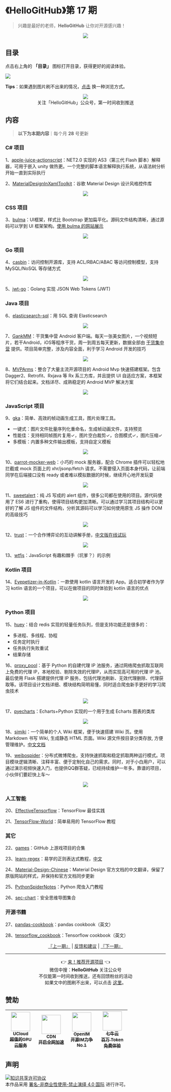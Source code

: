 # 《HelloGitHub》第 17 期
> 兴趣是最好的老师，**HelloGitHub** 让你对开源感兴趣！
<p align="center">
    <img src='https://raw.githubusercontent.com/521xueweihan/img_logo/master/logo/cover.jpg' style="max-width:100%;"></img>
</p>

## 目录

点击右上角的 **「目录」** 图标打开目录，获得更好的阅读体验。

![](https://raw.githubusercontent.com/521xueweihan/img_logo/master/logo/catalog.png)

**Tips**：如果遇到图片刷不出来的情况，[点击](https://hellogithub.com/periodical/volume/17) 换一种浏览方式。

<p align="center">
  <img src="https://raw.githubusercontent.com/521xueweihan/img_logo/master/logo/weixin.png" style="max-width:30%;"></img><br>
关注「HelloGitHub」公众号，第一时间收到推送
</p>

## 内容
> **以下为本期内容**｜每个月 **28** 号更新

### C# 项目
1、[apple-juice-actionscript](https://hellogithub.com/periodical/statistics/click?target=https://github.com/asheigithub/apple-juice-actionscript)：NET2.0 实现的 AS3（第三代 Flash 脚本）解释器，可用于嵌入 unity 做热更。一个完整的脚本语言解释执行系统，从语法树分析开始一直到实际执行


2、[MaterialDesignInXamlToolkit](https://hellogithub.com/periodical/statistics/click?target=https://github.com/MaterialDesignInXAML/MaterialDesignInXamlToolkit)：谷歌 Material Design 设计风格控件库


<p align="center"><img src='https://raw.githubusercontent.com/521xueweihan/img/master/hellogithub/17/30474266.png' style="max-width:80%; max-height=80%;"></img></p>

### CSS 项目
3、[bulma](https://hellogithub.com/periodical/statistics/click?target=https://github.com/jgthms/bulma)：UI框架，样式比 Bootstrap 更加扁平化。源码文件结构清晰，通过源码可以学到 UI 框架架构。[使用 bulma 的网站展示](http://bulma.io/expo/)


<p align="center"><img src='https://raw.githubusercontent.com/521xueweihan/img/master/hellogithub/17/50264296.png' style="max-width:80%; max-height=80%;"></img></p>

### Go 项目
4、[casbin](https://hellogithub.com/periodical/statistics/click?target=https://github.com/casbin/casbin)：访问控制开源库，支持 ACL/RBAC/ABAC 等访问控制模型，支持 MySQL/NoSQL 等存储方式


<p align="center"><img src='https://raw.githubusercontent.com/521xueweihan/img/master/hellogithub/17/87617508.png' style="max-width:80%; max-height=80%;"></img></p>

5、[jwt-go](https://hellogithub.com/periodical/statistics/click?target=https://github.com/dgrijalva/jwt-go)：Golang 实现 JSON Web Tokens (JWT)


### Java 项目
6、[elasticsearch-sql](https://hellogithub.com/periodical/statistics/click?target=https://github.com/NLPchina/elasticsearch-sql)：用 SQL 查询 Elasticsearch


<p align="center"><img src='https://raw.githubusercontent.com/521xueweihan/img/master/hellogithub/17/23282991.png' style="max-width:80%; max-height=80%;"></img></p>

7、[GankMM](https://hellogithub.com/periodical/statistics/click?target=https://github.com/maning0303/GankMM)：干货集中营 Android 客户端。每天一张美女图片，一个视频短片，若干Android，iOS等程序干货，周一到周五每天更新，数据全部由 [干货集中营](http://gank.io/) 提供。项目简单完整，涉及内容全面，利于学习 Android 开发的技巧


<p align="center"><img src='https://raw.githubusercontent.com/521xueweihan/img/master/hellogithub/17/54034810.png' style="max-width:80%; max-height=80%;"></img></p>

8、[MVPArms](https://hellogithub.com/periodical/statistics/click?target=https://github.com/JessYanCoding/MVPArms)：整合了大量主流开源项目的 Android Mvp 快速搭建框架。包含 Dagger2、Retrofit、Rxjava 等 Rx 系三方库，并且提供 UI 自适应方案，本框架将它们结合起来。文档详尽、成熟稳定的 Android MVP 解决方案


<p align="center"><img src='https://raw.githubusercontent.com/521xueweihan/img/master/hellogithub/17/65073648.png' style="max-width:80%; max-height=80%;"></img></p>

### JavaScript 项目
9、[gka](https://hellogithub.com/periodical/statistics/click?target=https://github.com/gkajs/gka)：简单、高效的帧动画生成工具，图片处理工具。
- 一键式：图片文件批量序列化重命名，生成帧动画文件，支持预览
- 性能佳：支持相同帧图片复用✓，图片空白裁剪✓，合图模式✓，图片压缩✓
- 多模板：内置多种文件输出模板，支持自定义模板


<p align="center"><img src='https://raw.githubusercontent.com/521xueweihan/img/master/hellogithub/17/77895105.gif' style="max-width:80%; max-height=80%;"></img></p>

10、[parrot-mocker-web](https://hellogithub.com/periodical/statistics/click?target=https://github.com/chinesedfan/parrot-mocker-web)：小巧的 mock 服务器，配合 Chrome 插件可以轻松地拦截或 mock 页面上的 xhr/jsonp/fetch 请求。不需要侵入页面本身代码，让前端同学在后端接口没有 ready 或者难以模拟数据的时候，继续开心地开发玩耍


<p align="center"><img src='https://raw.githubusercontent.com/521xueweihan/img/master/hellogithub/17/86557428.png' style="max-width:80%; max-height=80%;"></img></p>

11、[sweetalert](https://hellogithub.com/periodical/statistics/click?target=https://github.com/t4t5/sweetalert)：纯 JS 写成的 alert 组件，很多公司都在使用的项目。源代码使用了 ES6 进行了重构，使得项目结构更加清晰。可以通过学习其项目结构可以更好的了解 JS 组件的文件结构，分析其源码可以学习如何使用原生 JS 操作 DOM 的高级技巧


<p align="center"><img src='https://raw.githubusercontent.com/521xueweihan/img/master/hellogithub/17/24635156.gif' style="max-width:80%; max-height=80%;"></img></p>

12、[trust](https://hellogithub.com/periodical/statistics/click?target=https://github.com/ncase/trust)：一个合作博弈论的互动讲解手册，[中文版在线试玩](https://www.sekai.co/trust/)


<p align="center"><img src='https://raw.githubusercontent.com/521xueweihan/img/master/hellogithub/17/98217892.png' style="max-width:80%; max-height=80%;"></img></p>

13、[wtfjs](https://hellogithub.com/periodical/statistics/click?target=https://github.com/denysdovhan/wtfjs)：JavaScript 有趣和棘手（坑爹？）的示例


### Kotlin 项目
14、[Eyepetizer-in-Kotlin](https://hellogithub.com/periodical/statistics/click?target=https://github.com/LRH1993/Eyepetizer-in-Kotlin)：一款使用 kotlin 语言开发的 App。适合初学者作为学习 kotlin 语言的一个项目，可以在做项目的同时体验到 kotlin 语言的优点


<p align="center"><img src='https://raw.githubusercontent.com/521xueweihan/img/master/hellogithub/17/95836274.png' style="max-width:80%; max-height=80%;"></img></p>

### Python 项目
15、[huey](https://hellogithub.com/periodical/statistics/click?target=https://github.com/coleifer/huey)：结合 redis 实现的轻量任务队列，但是支持功能还是很多的：
- 多进程、多线程、协程
- 任务定时执行
- 任务执行失败重试
- 结果存储


16、[proxy_pool](https://hellogithub.com/periodical/statistics/click?target=https://github.com/jhao104/proxy_pool)：基于 Python 的自建代理 IP 池服务，通过网络爬虫抓取互联网上免费的代理 IP，本地校验、剔除失效的代理IP，从而实现高可用的代理 IP 池。最后使用 Flask 搭建提供代理 IP 服务，包括代理池刷新、无效代理删除、代理获取等。该项目设计文档详细、模块结构简明易懂，同时适合爬虫新手更好的学习爬虫技术


<p align="center"><img src='https://raw.githubusercontent.com/521xueweihan/img/master/hellogithub/17/74762106.png' style="max-width:80%; max-height=80%;"></img></p>

17、[pyecharts](https://hellogithub.com/periodical/statistics/click?target=https://github.com/pyecharts/pyecharts)：Echarts+Python 实现的一个用于生成 Echarts 图表的类库


<p align="center"><img src='https://raw.githubusercontent.com/521xueweihan/img/master/hellogithub/17/95067884.gif' style="max-width:80%; max-height=80%;"></img></p>

18、[simiki](https://hellogithub.com/periodical/statistics/click?target=https://github.com/tankywoo/simiki)：一个简单的个人 Wiki 框架，便于快速搭建 Wiki 页。使用 Markdown 书写 Wiki, 生成静态 HTML 页面。Wiki 源文件按目录分类存放, 方便管理维护。[中文文档](http://simiki.org/zh-docs/)


19、[weibospider](https://hellogithub.com/periodical/statistics/click?target=https://github.com/SpiderClub/weibospider)：分布式微博爬虫，支持快速抓取和稳定抓取两种运行模式。项目模块逻辑清晰、注释丰富、便于定制化自己的需求。同时，对于小白用户，可以通过演示视频快速入门，也提供QQ群答疑，已经持续维护一年多。靠谱的项目，小伙伴们要赶快上车～


<p align="center"><img src='https://raw.githubusercontent.com/521xueweihan/img/master/hellogithub/17/62032720.png' style="max-width:80%; max-height=80%;"></img></p>

### 人工智能
20、[EffectiveTensorflow](https://hellogithub.com/periodical/statistics/click?target=https://github.com/vahidk/EffectiveTensorflow)：TensorFlow 最佳实践


21、[TensorFlow-World](https://hellogithub.com/periodical/statistics/click?target=https://github.com/astorfi/TensorFlow-World)：简单易用的 TensorFlow 教程


### 其它
22、[games](https://hellogithub.com/periodical/statistics/click?target=https://github.com/leereilly/games)：GitHub 上游戏项目的合集


23、[learn-regex](https://hellogithub.com/periodical/statistics/click?target=https://github.com/ziishaned/learn-regex)：易学的正则表达式教程，[中文](https://github.com/zeeshanu/learn-regex/blob/master/README-cn.md)


24、[Material-Design-Chinese](https://hellogithub.com/periodical/statistics/click?target=https://github.com/zdhxiong/Material-Design-Chinese)：Material Design 官方文档的中文翻译，保留了原版网站的样式，并保持和官方文档同步更新


25、[PythonSpiderNotes](https://hellogithub.com/periodical/statistics/click?target=https://github.com/lining0806/PythonSpiderNotes)：Python 爬虫入门教程


26、[sec-chart](https://hellogithub.com/periodical/statistics/click?target=https://github.com/SecWiki/sec-chart)：安全思维导图集合


### 开源书籍
27、[pandas-cookbook](https://hellogithub.com/periodical/statistics/click?target=https://github.com/jvns/pandas-cookbook)：pandas cookbook（英文）


28、[tensorflow_cookbook](https://hellogithub.com/periodical/statistics/click?target=https://github.com/nfmcclure/tensorflow_cookbook)：Tensorflow cookbook（英文）




<p align="center">
    <a href="https://github.com/521xueweihan/HelloGitHub/blob/master/content/HelloGitHub16.md">『上一期』</a> | <a href='https://github.com/521xueweihan/HelloGitHub/issues/899'>反馈和建议</a> | <a href="https://github.com/521xueweihan/HelloGitHub/blob/master/content/HelloGitHub18.md">『下一期』</a>
</p>

---
<p align="center">
    👉 <a href='https://hellogithub.com/periodical'>来！推荐开源项目</a> 👈<br>
    微信中搜：<strong>HelloGitHub</strong> 关注公众号<br>
    不仅能第一时间收到推送，还有回馈粉丝的活动<br>
    如果文中的图刷不出来，可以点击 <a href='https://hellogithub.com/periodical/volume/17'>这里</a>。
</p>

## 赞助


<table>
  <thead>
    <tr>
      <th align="center" style="width: 80px;">
        <a href="https://www.compshare.cn/?utm_term=logo&utm_campaign=hellogithub&utm_source=otherdsp&utm_medium=display&ytag=logo_hellogithub_otherdsp_display">          <img src="https://raw.githubusercontent.com/521xueweihan/img_logo/master/logo/ucloud.png" width="60px"><br>
          <sub>UCloud</sub><br>
          <sub>超值的GPU云服务</sub>
        </a>
      </th>
      <th align="center" style="width: 80px;">
        <a href="https://www.upyun.com/?from=hellogithub">
          <img src="https://raw.githubusercontent.com/521xueweihan/img_logo/master/logo/upyun.png" width="60px"><br>
          <sub>CDN</sub><br>
          <sub>开启全网加速</sub>
        </a>
      </th>
      <th align="center" style="width: 80px;">
        <a href="https://github.com/OpenIMSDK/Open-IM-Server">
          <img src="https://raw.githubusercontent.com/521xueweihan/img_logo/master/logo/im.png" width="60px"><br>
          <sub>OpenIM</sub><br>
          <sub>开源IM力争No.1</sub>
        </a>
      </th>
      <th align="center" style="width: 80px;">
        <a href="https://www.qiniu.com/products/ai-token-api?utm_source=hello">
          <img src="https://raw.githubusercontent.com/521xueweihan/img_logo/master/logo/qiniu.jpg" width="60px"><br>
          <sub>七牛云</sub><br>
          <sub>百万 Token 免费体验</sub>
        </a>
      </th>
    </tr>
  </thead>
</table>


## 声明
<a rel="license" href="https://creativecommons.org/licenses/by-nc-nd/4.0/deed.zh"><img alt="知识共享许可协议" style="border-width: 0" src="https://licensebuttons.net/l/by-nc-nd/4.0/88x31.png"></a><br>本作品采用 <a rel="license" href="https://creativecommons.org/licenses/by-nc-nd/4.0/deed.zh">署名-非商业性使用-禁止演绎 4.0 国际</a> 进行许可。
